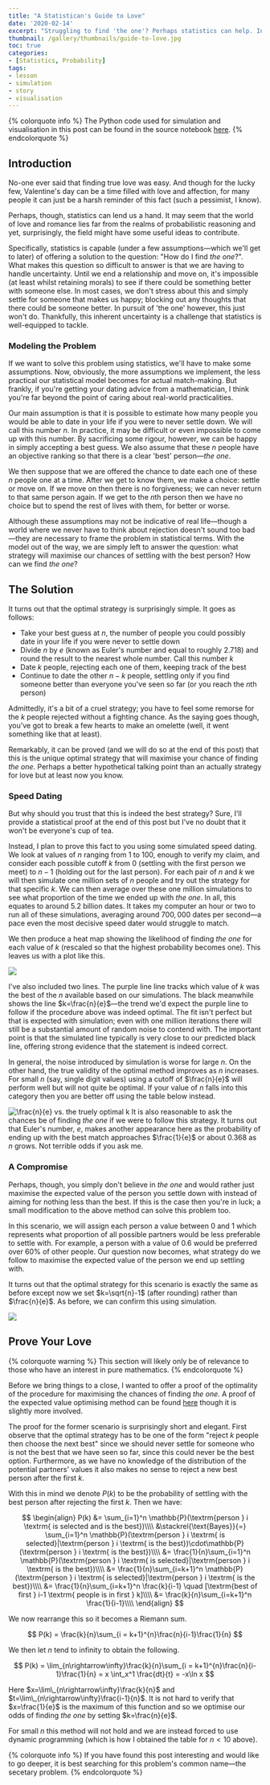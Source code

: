 ```yaml
---
title: "A Statistican's Guide to Love"
date: '2020-02-14'
excerpt: "Struggling to find 'the one'? Perhaps statistics can help. In this post we introduce a pair of simple procedures which—when followed—can optimise your chances of finding love."
thumbnail: /gallery/thumbnails/guide-to-love.jpg
toc: true
categories:
- [Statistics, Probability]
tags:
- lesson
- simulation
- story
- visualisation
---
```


{% colorquote info %}
The Python code used for simulation and visualisation in this post can be found in the source notebook [here](https://github.com/THargreaves/ttested/tree/master/content/guide-to-love).
{% endcolorquote %}





## Introduction

No-one ever said that finding true love was easy. And though for the lucky few, Valentine's day can be a time filled with love and affection, for many people it can just be a harsh reminder of this fact (such a pessimist, I know). 

Perhaps, though, statistics can lend us a hand. It may seem that the world of love and romance lies far from the realms of probabilistic reasoning and yet, surprisingly, the field might have some useful ideas to contribute.

Specifically, statistics is capable (under a few assumptions—which we'll get to later) of offering a solution to the question: "How do I find *the one*?". What makes this question so difficult to answer is that we are having to handle uncertainty. Until we end a relationship and move on, it's impossible (at least whilst retaining morals) to see if there could be something better with someone else. In most cases, we don't stress about this and simply settle for someone that makes us happy; blocking out any thoughts that there could be someone better. In pursuit of 'the one' however, this just won't do. Thankfully, this inherent uncertainty is a challenge that statistics is well-equipped to tackle.

### Modeling the Problem

If we want to solve this problem using statistics, we'll have to make some assumptions. Now, obviously, the more assumptions we implement, the less practical our statistical model becomes for actual match-making. But frankly, if you're getting your dating advice from a mathematician, I think you're far beyond the point of caring about real-world practicalities.

Our main assumption is that it is possible to estimate how many people you would be able to date in your life if you were to never settle down. We will call this number $n$. In practice, it may be difficult or even impossible to come up with this number. By sacrificing some rigour, however, we can be happy in simply accepting a best guess. We also assume that these $n$ people have an objective ranking so that there is a clear 'best' person—*the one*.

We then suppose that we are offered the chance to date each one of these $n$ people one at a time. After we get to know them, we make a choice: settle or move on. If we move on then there is no forgiveness; we can never return to that same person again. If we get to the $n$th person then we have no choice but to spend the rest of lives with them, for better or worse.

Although these assumptions may not be indicative of real life—though a world where we never have to think about rejection doesn't sound too bad—they are necessary to frame the problem in statistical terms. With the model out of the way, we are simply left to answer the question: what strategy will maximise our chances of settling with the best person? How can we find *the one*?

## The Solution

It turns out that the optimal strategy is surprisingly simple. It goes as follows:

* Take your best guess at $n$, the number of people you could possibly date in your life if you were never to settle down
* Divide $n$ by $e$ (known as Euler's number and equal to roughly $2.718$) and round the result to the nearest whole number. Call this number $k$
* Date $k$ people, rejecting each one of them, keeping track of the best 
* Continue to date the other $n-k$ people, settling only if you find someone better than everyone you've seen so far (or you reach the $n$th person)

Admittedly, it's a bit of a cruel strategy; you have to feel some remorse for the $k$ people rejected without a fighting chance. As the saying goes though, you've got to break a few hearts to make an omelette (well, it went something like that at least).

Remarkably, it can be proved (and we will do so at the end of this post) that this is the unique optimal strategy that will maximise your chance of finding *the one*. Perhaps a better hypothetical talking point than an actually strategy for love but at least now you know.

### Speed Dating

But why should you trust that this is indeed the best strategy? Sure, I'll provide a statistical proof at the end of this post but I've no doubt that it won't be everyone's cup of tea.

Instead, I plan to prove this fact to you using some simulated speed dating. We look at values of $n$ ranging from 1 to 100, enough to verify my claim, and consider each possible cutoff $k$ from 0 (settling with the first person we meet) to $n-1$ (holding out for the last person). For each pair of $n$ and $k$ we will then simulate one million sets of $n$ people and try out the strategy for that specific $k$. We can then average over these one million simulations to see what proportion of the time we ended up with *the one*. In all, this equates to around $5.2$ billion dates. It takes my computer an hour or two to run all of these simulations, averaging around $700,000$ dates per second—a pace even the most decisive speed dater would struggle to match.

We then produce a heat map showing the likelihood of finding *the one* for each value of $k$ (rescaled so that the highest probability becomes one). This leaves us with a plot like this.

















![](/images/guide-to-love/guide-to-love_30_0.png)


I've also included two lines. The purple line line tracks which value of $k$ was the best of the $n$ available based on our simulations. The black meanwhile shows the line $k=\frac{n}{e}$—the trend we'd expect the purple line to follow if the procedure above was indeed optimal. The fit isn't perfect but that is expected with simulation; even with one million iterations there will still be a substantial amount of random noise to contend with. The important point is that the simulated line typically is very close to our predicted black line, offering strong evidence that the statement is indeed correct.

In general, the noise introduced by simulation is worse for large $n$. On the other hand, the true validity of the optimal method improves as $n$ increases. For small $n$ (say, single digit values) using a cutoff of $\frac{n}{e}$ will perform well but will not quite be optimal. If your value of $n$ falls into this category then you are better off using the table below instead.

![$\frac{n}{e}$ vs. the truely optimal $k$](/images/guide-to-love/small_n.png)
It is also reasonable to ask the chances be of finding *the one* if we were to follow this strategy. It turns out that Euler's number, $e$, makes another appearance here as the probability of ending up with the best match approaches $\frac{1}{e}$ or about $0.368$ as $n$ grows. Not terrible odds if you ask me.

### A Compromise

Perhaps, though, you simply don't believe in *the one* and would rather just maximise the expected value of the person you settle down with instead of aiming for nothing less than the best. If this is the case then you're in luck; a small modification to the above method can solve this problem too.

In this scenario, we will assign each person a value between $0$ and $1$ which represents what proportion of all possible partners would be less preferable to settle with. For example, a person with a value of $0.6$ would be preferred over $60\%$ of other people. Our question now becomes, what strategy do we follow to maximise the expected value of the person we end up settling with.

It turns out that the optimal strategy for this scenario is exactly the same as before except now we set $k=\sqrt{n}-1$ (after rounding) rather than $\frac{n}{e}$. As before, we can confirm this using simulation.














![](/images/guide-to-love/guide-to-love_46_0.png)


## Prove Your Love

{% colorquote warning %}
This section will likely only be of relevance to those who have an interest in pure mathematics.
{% endcolorquote %}



Before we bring things to a close, I wanted to offer a proof of the optimality of the procedure for maximising the chances of finding *the one*. A proof of the expected value optimising method can be found [here](https://www.academia.edu/1433655/Skip_the_Square_Root_of_n_A_New_Secretary_Problem) though it is slightly more involved.

The proof for the former scenario is surprisingly short and elegant. First observe that the optimal strategy has to be one of the form "reject $k$ people then choose the next best" since we should never settle for someone who is not the best that we have seen so far, since this could never be the best option. Furthermore, as we have no knowledge of the distribution of the potential partners' values it also makes no sense to reject a new best person after the first $k$.

With this in mind we denote $P(k)$ to be the probability of settling with the best person after rejecting the first $k$. Then we have:

$$
\begin{align}
P(k) &= \sum_{i=1}^n \mathbb{P}(\textrm{person } i \textrm{ is selected and is the best})\\\\
 &\stackrel{\text{Bayes}}{=} \sum_{i=1}^n \mathbb{P}(\textrm{person } i \textrm{ is selected}|\textrm{person } i \textrm{ is the best})\cdot\mathbb{P}(\textrm{person } i \textrm{ is the best})\\\\
 &= \frac{1}{n}\sum_{i=1}^n \mathbb{P}(\textrm{person } i \textrm{ is selected}|\textrm{person } i \textrm{ is the best})\\\\
 &= \frac{1}{n}\sum_{i=k+1}^n \mathbb{P}(\textrm{person } i \textrm{ is selected}|\textrm{person } i \textrm{ is the best})\\\\
  &= \frac{1}{n}\sum_{i=k+1}^n \frac{k}{i-1} \quad [\textrm{best of first } i-1 \textrm{ people is in first } k]\\\\
    &= \frac{k}{n}\sum_{i=k+1}^n \frac{1}{i-1}\\\\
\end{align}
$$

We now rearrange this so it becomes a Riemann sum.

$$
P(k) = \frac{k}{n}\sum_{i = k+1}^{n}\frac{n}{i-1}\frac{1}{n}
$$

We then let $n$ tend to infinity to obtain the following.

$$
P(k) = \lim_{n\rightarrow\infty}\frac{k}{n}\sum_{i = k+1}^{n}\frac{n}{i-1}\frac{1}{n} = x \int_x^1 \frac{dt}{t} = -x\ln x
$$

Here $x=\lim\_{n\rightarrow\infty}\frac{k}{n}$ and $t=\lim\_{n\rightarrow\infty}\frac{i-1}{n}$. It is not hard to verify that $x=\frac{1}{e}$ is the maximum of this function and so we optimise our odds of finding *the one* by setting $k=\frac{n}{e}$.

For small $n$ this method will not hold and we are instead forced to use dynamic programming (which is how I obtained the table for $n<10$ above).

{% colorquote info %}
If you have found this post interesting and would like to go deeper, it is best searching for this problem's common name—the secetary problem.
{% endcolorquote %}


